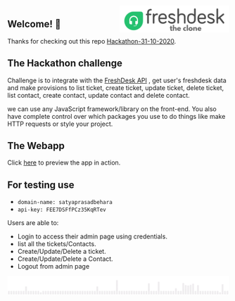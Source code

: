 <a href="https://affectionate-varahamihira-c70f14.netlify.app/">
    <img src="./imgs/theclone.png " alt="freshdesk logo" title="Freshdesk clone" align="right" height="60" />
</a>

## Welcome! 👋

Thanks for checking out this repo [Hackathon-31-10-2020](https://github.com/beharavenkatasatyaprasad/Hackathon-31-10-2020/).


## The Hackathon challenge

Challenge is to integrate with the [FreshDesk API](https://developers.freshdesk.com/api/) , get user's freshdesk data and make provisions to list ticket, create ticket, update ticket, delete ticket, list contact, create contact, update contact and delete contact.

we can use any JavaScript framework/library on the front-end. You also have complete control over which packages you use to do things like make HTTP requests or style your project.

## The Webapp

Click [here](https://affectionate-varahamihira-c70f14.netlify.app/) to preview the app in action.

## For testing use 
 - ``domain-name: satyaprasadbehara`` 
 - ``api-key: FEE7DSFfPCz35KqRTev``

Users are able to:

- Login to access their admin page using credentials.
- list all the tickets/Contacts.
- Create/Update/Delete a ticket.
- Create/Update/Delete a Contact.
- Logout from admin page

<img  src="https://github.com/beharavenkatasatyaprasad/beharavenkatasatyaprasad/blob/main/gifs/bars.gif" alt=""/>
